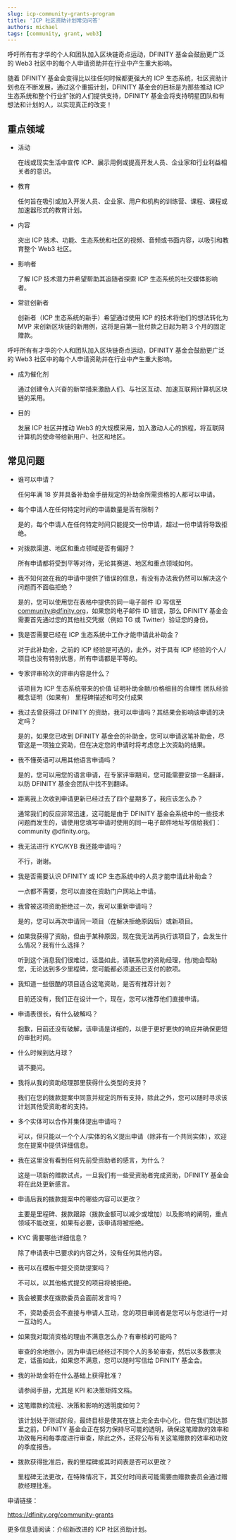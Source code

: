 ```yaml
---
slug: icp-community-grants-program
title: 'ICP 社区资助计划常见问答'
authors: michael
tags: [community, grant, web3]
---
```


呼吁所有有才华的个人和团队加入区块链奇点运动，DFINITY 基金会鼓励更广泛的 Web3 社区中的每个人申请资助并在行业中产生重大影响。

<!--truncate-->

随着 DFINITY 基金会变得比以往任何时候都更强大的 ICP 生态系统，社区资助计划也在不断发展，通过这个重振计划，DFINITY 基金会的目标是为那些推动 ICP 生态系统和整个行业扩张的人们提供支持，DFINITY 基金会将支持明星团队和有想法和计划的人，以实现真正的改变！

## 重点领域

- 活动

  在线或现实生活中宣传 ICP、展示用例或提高开发人员、企业家和行业利益相关者的意识。

- 教育

  任何旨在吸引或加入开发人员、企业家、用户和机构的训练营、课程、课程或加速器形式的教育计划。

- 内容

  突出 ICP 技术、功能、生态系统和社区的视频、音频或书面内容，以吸引和教育整个 Web3 社区。

- 影响者

  了解 ICP 技术潜力并希望帮助其追随者探索 ICP 生态系统的社交媒体影响者。

- 常驻创新者

  创新者（ICP 生态系统的新手）希望通过使用 ICP 的技术将他们的想法转化为 MVP 来创新区块链的新用例，这将是自第一批付款之日起为期 3 个月的固定赠款。

呼吁所有有才华的个人和团队加入区块链奇点运动，DFINITY 基金会鼓励更广泛的 Web3 社区中的每个人申请资助并在行业中产生重大影响。

- 成为催化剂

  通过创建令人兴奋的新举措来激励人们、与社区互动、加速互联网计算机区块链的采用。

- 目的

  发展 ICP 社区并推动 Web3 的大规模采用，加入激动人心的旅程，将互联网计算机的使命带给新用户、社区和地区。

## 常见问题

- 谁可以申请？

  任何年满 18 岁并具备补助金手册规定的补助金所需资格的人都可以申请。

- 每个申请人在任何特定时间的申请数量是否有限制？

  是的，每个申请人在任何特定时间只能提交一份申请，超过一份申请将导致拒绝。

- 对拨款渠道、地区和重点领域是否有偏好？

  所有申请都将受到平等对待，无论其赛道、地区和重点领域如何。

- 我不知何故在我的申请中提供了错误的信息，有没有办法我仍然可以解决这个问题而不面临拒绝？

  是的，您可以使用您在表格中提供的同一电子邮件 ID 写信至 community@dfinity.org，如果您的电子邮件 ID 错误，那么 DFINITY 基金会需要首先通过您的其他社交凭据（例如 TG 或 Twitter）验证您的身份。

- 我是否需要已经在 ICP 生态系统中工作才能申请此补助金？

  对于此补助金，之前的 ICP 经验是可选的，此外，对于具有 ICP 经验的个人/项目也没有特别优惠，所有申请都是平等的。

- 专家评审轮次的评审内容是什么？

  该项目为 ICP 生态系统带来的价值
  证明补助金额/价格细目的合理性
  团队经验
  概念证明（如果有）
  里程碑描述和可交付成果

- 我过去曾获得过 DFINITY 的资助，我可以申请吗？其结果会影响该申请的决定吗？

  是的，如果您已收到 DFINITY 基金会的补助金，您可以申请这笔补助金，尽管这是一项独立资助，但在决定您的申请时将考虑您上次资助的结果。

- 我不懂英语可以用其他语言申请吗？

  是的，您可以用您的语言申请，在专家评审期间，您可能需要安排一名翻译，以防 DFINITY 基金会团队中找不到翻译。

- 距离我上次收到申请更新已经过去了四个星期多了，我应该怎么办？

  通常我们的反应非常迅速，这可能是由于 DFINITY 基金会系统中的一些技术问题而发生的，请使用您填写申请时使用的同一电子邮件地址写信给我们：community @dfinity.org。

- 我无法进行 KYC/KYB 我还能申请吗？

  不行，谢谢。

- 我是否需要认识 DFINITY 或 ICP 生态系统中的人员才能申请此补助金？

  一点都不需要，您可以直接在资助门户网站上申请。

- 我曾被这项资助拒绝过一次，我可以重新申请吗？

  是的，您可以再次申请同一项目（在解决拒绝原因后）或新项目。

- 如果我获得了资助，但由于某种原因，现在我无法再执行该项目了，会发生什么情况？我有什么选择？

  听到这个消息我们很难过，话虽如此，请联系您的资助经理，他/她会帮助您，无论达到多少里程碑，您可能都必须退还已支付的款项。

- 我知道一些很酷的项目适合这笔资助，是否有推荐计划？

  目前还没有，我们正在设计一个，现在，您可以推荐他们直接申请。

- 申请表很长，有什么破解吗？

  抱歉，目前还没有破解，该申请是详细的，以便于更好更快的响应并确保更短的审批时间。

- 什么时候到达月球？

  请不要问。

- 我将从我的资助经理那里获得什么类型的支持？

  我们在您的拨款提案中同意并规定的所有支持，除此之外，您可以随时寻求该计划其他受资助者的支持。

- 多个实体可以合作并集体提出申请吗？

  可以，但只能以一个个人/实体的名义提出申请（除非有一个共同实体），欢迎您在提案中提供详细信息。

- 我在这里没有看到任何先前受资助者的感言，为什么？

  这是一项新的赠款试点，一旦我们有一些受资助者完成资助，DFINITY 基金会将在此处更新感言。

- 申请后我的拨款提案中的哪些内容可以更改？

  主要是里程碑、拨款跟踪（拨款金额可以减少或增加）以及影响的阐明，重点领域不能改变，如果有必要，该申请将被拒绝。

- KYC 需要哪些详细信息？

  除了申请表中已要求的内容之外，没有任何其他内容。

- 我可以在模板中提交资助提案吗？

  不可以，以其他格式提交的项目将被拒绝。

- 我会被要求在拨款委员会面前发言吗？

  不，资助委员会不直接与申请人互动，您的项目审阅者是您可以与您进行一对一互动的人。

- 如果我对取消资格的理由不满意怎么办？有审核的可能吗？

  审查的余地很小，因为申请已经经过不同个人的多轮审查，然后以多数票决定，话虽如此，如果您不满意，您可以随时写信给 DFINITY 基金会。

- 我的补助金将在什么基础上获得批准？

  请参阅手册，尤其是 KPI 和决策矩阵文档。

- 这笔赠款的流程、决策和影响的透明度如何？

  该计划处于测试阶段，最终目标是使其在链上完全去中心化，但在我们到达那里之前，DFINITY 基金会正在努力保持尽可能的透明，确保这笔赠款的效率和功效每月和每季度进行审查，除此之外，还将公布有关这笔赠款的效率和功效的季度报告。

- 拨款获得批准后，我的里程碑或其时间表是否可以更改？

  里程碑无法更改，在特殊情况下，其交付时间表可能需要由赠款委员会通过赠款经理批准。

申请链接：

https://dfinity.org/community-grants

更多信息请阅读：介绍新改进的 ICP 社区资助计划。
